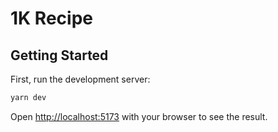# 1K Recipe

## Getting Started

First, run the development server:

```bash
yarn dev
```

Open [http://localhost:5173](http://localhost:5173) with your browser to see the result.
